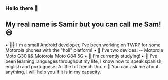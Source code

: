### Hello there 🙌
## My real name is Samir but you can call me Sam! 😃

• 😶‍🌫️ I'm a small Android developer, I've been working on TWRP for some Motorola phones with the "holi" platform!
• 📲 I've two devices!
-- Motorola Moto G30 && Motorola Moto G84 5G
• 📖 I'm currently studying!
• 🌟 I've been learning languages ​throughout my life, I know how to speak spanish, english and portuguese. A little bit french tho.
• 💬 You can ask me about anything, I will help you if it is in my capacity. 
